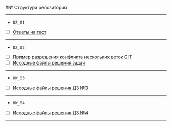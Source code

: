 #№ Структура репозитория
<hr>

- `DZ_01`
- [ ] [Ответы на тест](DZ_01)
<hr>

- `DZ_02`
- [ ] [Пример разрешения конфликта нескольких веток GIT](DZ_02/git)
- [ ] [Исходные файлы решения задач](DZ_02/src)
<hr>

- `HW_03`
- [ ] [Исходные файлы решения ДЗ №3](HW_03)
<hr>

- `HW_04`
- [ ] [Исходные файлы решения ДЗ №4](HW_04)
<hr>

